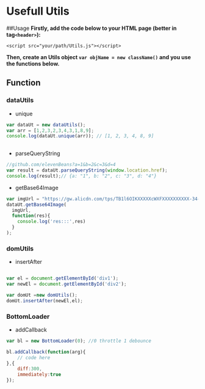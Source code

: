 # Usefull Utils
##Usage
**Firstly, add the code below to your HTML page (better in tag`<header>`):**

`<script src="your/path/Utils.js"></script>
`

**Then, create an Utils object `var objName = new className()` and you use the functions below.**

## Function

### dataUtils
+ unique

```js
var dataUt = new dataUtils();
var arr = [1,2,3,2,3,4,3,1,8,9];
console.log(dataUt.unique(arr)); // [1, 2, 3, 4, 8, 9]
	
```

+ parseQueryString 

```js
//github.com/elevenBeans?a=1&b=2&c=3&d=4
var result = dataUt.parseQueryString(window.location.href); 
console.log(result);// {a: "1", b: "2", c: "3", d: "4"}
```

+ getBase64Image
```js
var imgUrl = "https://gw.alicdn.com/tps/TB1l6OIKXXXXXcWXFXXXXXXXXXX-34-18.png";
dataUt.getBase64Image(
  imgUrl,
  function(res){
    console.log('res:::',res)
  }
);
```

### domUtils
+ insertAfter

```js

var el = document.getElementById('div1');
var newEl = document.getElementById('div2');

var domUt =new domUtils();
domUt.insertAfter(newEl,el);
```

### BottomLoader
+ addCallback

```js
var bl = new BottomLoader(0); //0 throttle 1 debounce

bl.addCallback(function(arg){
	// code here
},{
	diff:300,
	immediately:true
});
```